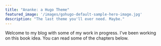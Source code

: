 ```yaml
---
title: "Ananke: a Hugo Theme"
featured_image: '/images/gohugo-default-sample-hero-image.jpg'
description: "The last theme you'll ever need. Maybe."
---
```



Welcome to my blog with some of my work in progress. I've been working on this book idea. You can read some of the chapters below.
